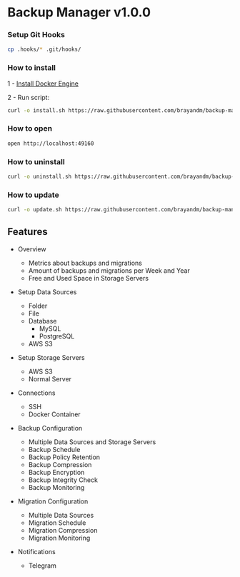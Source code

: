 # Backup Manager v1.0.0

### Setup Git Hooks

```bash
cp .hooks/* .git/hooks/
```

### How to install

1 - [Install Docker Engine](https://docs.docker.com/engine/install/)

2 - Run script:

```bash
curl -o install.sh https://raw.githubusercontent.com/brayandm/backup-manager/1.0.0/install.sh && chmod +x install.sh && (sudo VERSION=1.0.0 ./install.sh || true) && rm install.sh
```

### How to open

```bash
open http://localhost:49160
```

### How to uninstall

```bash
curl -o uninstall.sh https://raw.githubusercontent.com/brayandm/backup-manager/1.0.0/uninstall.sh && chmod +x uninstall.sh && (sudo ./uninstall.sh || true) && rm uninstall.sh
```

### How to update

```bash
curl -o update.sh https://raw.githubusercontent.com/brayandm/backup-manager/1.0.0/update.sh && chmod +x update.sh && (sudo VERSION=1.0.0 ./update.sh || true) && rm update.sh
```

## Features

-   Overview

    -   Metrics about backups and migrations
    -   Amount of backups and migrations per Week and Year
    -   Free and Used Space in Storage Servers

-   Setup Data Sources
    -   Folder
    -   File
    -   Database
        -   MySQL
        -   PostgreSQL
    -   AWS S3
-   Setup Storage Servers
    -   AWS S3
    -   Normal Server
-   Connections
    -   SSH
    -   Docker Container
-   Backup Configuration
    -   Multiple Data Sources and Storage Servers
    -   Backup Schedule
    -   Backup Policy Retention
    -   Backup Compression
    -   Backup Encryption
    -   Backup Integrity Check
    -   Backup Monitoring
-   Migration Configuration
    -   Multiple Data Sources
    -   Migration Schedule
    -   Migration Compression
    -   Migration Monitoring
-   Notifications
    -   Telegram
